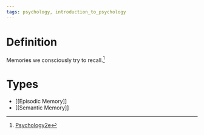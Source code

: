 ```yaml
---
tags: psychology, introduction_to_psychology
---
```


# Definition

Memories we consciously try to recall.[^1]

# Types
- [[Episodic Memory]]
- [[Semantic Memory]]

[^1]: [Psychology2e](zotero://open-pdf/library/items/SSTBV7L5?page=264)